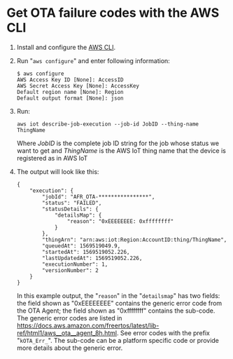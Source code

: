 # Get OTA failure codes with the AWS CLI<a name="ota-failure-codes"></a>

1. Install and configure the [AWS CLI](https://docs.aws.amazon.com/cli/latest/userguide/cli-chap-welcome.html)\. 

1. Run "`aws configure`" and enter following information: 

   ```
   $ aws configure
   AWS Access Key ID [None]: AccessID
   AWS Secret Access Key [None]: AccessKey
   Default region name [None]: Region
   Default output format [None]: json
   ```

1. Run: 

   ```
   aws iot describe-job-execution --job-id JobID --thing-name ThingName
   ```

   Where *JobID* is the complete job ID string for the job whose status we want to get and *ThingName* is the AWS IoT thing name that the device is registered as in AWS IoT

1. The output will look like this:

   ```
   {
       "execution": {
           "jobId": "AFR_OTA-****************",
           "status": "FAILED",
           "statusDetails": {
               "detailsMap": {
                   "reason": "0xEEEEEEEE: 0xffffffff"
               }
           },
           "thingArn": "arn:aws:iot:Region:AccountID:thing/ThingName",
           "queuedAt": 1569519049.9,
           "startedAt": 1569519052.226,
           "lastUpdatedAt": 1569519052.226,
           "executionNumber": 1,
           "versionNumber": 2
       }
   }
   ```

   In this example output, the "`reason`" in the "`detailsmap`" has two fields: the field shown as "0xEEEEEEEE" contains the generic error code from the OTA Agent; the field shown as "0xffffffff" contains the sub\-code\. The generic error codes are listed in [ https://docs\.aws\.amazon\.com/freertos/latest/lib\-ref/html1/aws\_\_ota\_\_agent\_8h\.html](https://docs.aws.amazon.com/freertos/latest/lib-ref/html1/aws__ota__agent_8h.html)\. See error codes with the prefix "`kOTA_Err_`"\. The sub\-code can be a platform specific code or provide more details about the generic error\. 